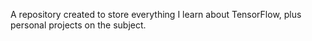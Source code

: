 A repository created to store everything I learn about TensorFlow, plus personal projects on the subject.
